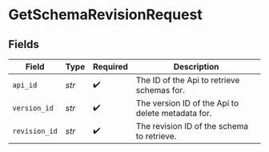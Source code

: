 # GetSchemaRevisionRequest


## Fields

| Field                                             | Type                                              | Required                                          | Description                                       |
| ------------------------------------------------- | ------------------------------------------------- | ------------------------------------------------- | ------------------------------------------------- |
| `api_id`                                          | *str*                                             | :heavy_check_mark:                                | The ID of the Api to retrieve schemas for.        |
| `version_id`                                      | *str*                                             | :heavy_check_mark:                                | The version ID of the Api to delete metadata for. |
| `revision_id`                                     | *str*                                             | :heavy_check_mark:                                | The revision ID of the schema to retrieve.        |
